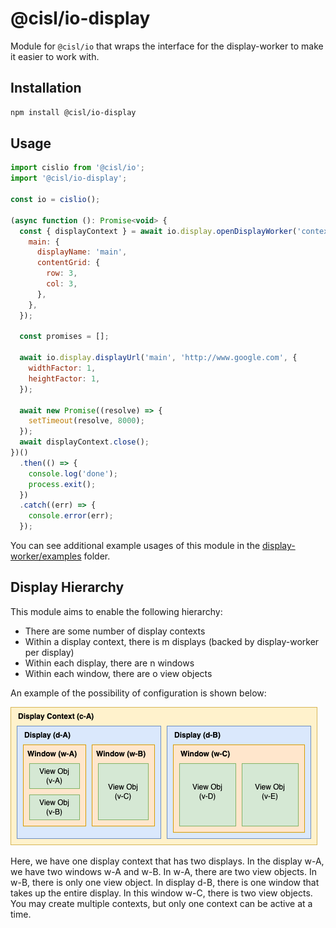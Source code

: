 # @cisl/io-display

Module for `@cisl/io` that wraps the interface for the display-worker to make it easier to work with.

## Installation

```bash
npm install @cisl/io-display
```

## Usage

```javascript
import cislio from '@cisl/io';
import '@cisl/io-display';

const io = cislio();

(async function (): Promise<void> {
  const { displayContext } = await io.display.openDisplayWorker('contextOne', {
    main: {
      displayName: 'main',
      contentGrid: {
        row: 3,
        col: 3,
      },
    },
  });

  const promises = [];

  await io.display.displayUrl('main', 'http://www.google.com', {
    widthFactor: 1,
    heightFactor: 1,
  });

  await new Promise((resolve) => {
    setTimeout(resolve, 8000);
  });
  await displayContext.close();
})()
  .then(() => {
    console.log('done');
    process.exit();
  })
  .catch((err) => {
    console.error(err);
  });
```

You can see additional example usages of this module in the [display-worker/examples](https://github.com/bishopcais/display-worker/tree/master/examples) folder.

## Display Hierarchy

This module aims to enable the following hierarchy:

- There are some number of display contexts
- Within a display context, there is m displays (backed by display-worker per display)
- Within each display, there are n windows
- Within each window, there are o view objects

An example of the possibility of configuration is shown below:

![](img/hierarchy.png)

Here, we have one display context that has two displays. In the display w-A, we have two windows w-A and w-B. In w-A, there are two view objects. In w-B, there is only one view object. In display d-B, there is one window that takes up the entire display. In this window w-C, there is two view objects. You may create multiple contexts, but only one context can be active at a time.
